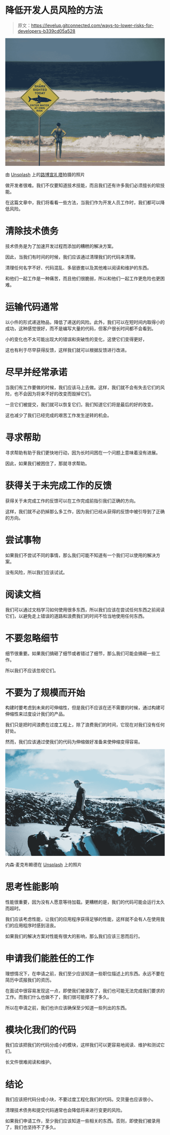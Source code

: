 # 降低开发人员风险的方法

> 原文：<https://levelup.gitconnected.com/ways-to-lower-risks-for-developers-b339cd05a528>

![](img/29d5fdf9131608d7e7d4534e0d6603aa.png)

由 [Unsplash](https://unsplash.com?utm_source=medium&utm_medium=referral) 上的[路博宣礼塔](https://unsplash.com/@bubo?utm_source=medium&utm_medium=referral)拍摄的照片

做开发者很难。我们不仅要知道技术技能，而且我们还有许多我们必须擅长的软技能。

在这篇文章中，我们将看看一些方法，当我们作为开发人员工作时，我们都可以降低风险。

# 清除技术债务

技术债务是为了加速开发过程而添加的糟糕的解决方案。

因此，当我们有时间的时候，我们应该通过清理我们的代码来清理。

清理任何名字不好、代码混乱、多层嵌套以及其他难以阅读和维护的东西。

和他们一起工作是一种痛苦，而且他们很脆弱，所以和他们一起工作更危险也更困难。

# 运输代码通常

以小件的形式递送物品，降低了递送的风险。此外，我们可以在短时间内取得小的成功，这种感觉很好，而不是编写大量的代码，但客户很长时间都不会看到。

小的变化也不太可能出现大的错误和突破性的变化，这使它们变得更好，

这也有利于尽早获得反馈，这样我们就可以根据反馈进行改进。

# 尽早并经常承诺

当我们有工作要做的时候，我们应该马上去做。这样，我们就不会有失去它们的风险，也不会因为将来不好的改变而毁掉它们。

一旦它们被提交，我们就可以恢复它们，我们知道它们将是最后的好的改变。

这也减少了我们已经完成的艰苦工作发生逆转的机会。

# 寻求帮助

寻求帮助有助于我们更快地行动，因为长时间困在一个问题上意味着没有进展。

因此，如果我们被困住了，那就寻求帮助。

# 获得关于未完成工作的反馈

获得关于未完成工作的反馈可以在工作完成前指引我们正确的方向。

这样，我们就不必扔掉那么多工作，因为我们已经从获得的反馈中被引导到了正确的方向。

# 尝试事物

如果我们不尝试不同的事情，那么我们可能不知道有一个我们可以使用的解决方案。

没有风险，所以我们应该试试。

# 阅读文档

我们可以通过文档学习如何使用很多东西，所以我们应该在尝试任何东西之前阅读它们，以避免走上错误的道路和浪费我们的时间不恰当地使用任何东西。

# 不要忽略细节

细节很重要。如果我们搞砸了细节或者错过了细节，那么我们可能会搞砸一些工作。

所以我们不应该忽视它们。

# 不要为了规模而开始

构建时要考虑到未来的可伸缩性，但是我们不应该在还不需要的时候，通过构建可伸缩性来过度设计我们的产品。

我们只是把时间浪费在过度工程上，除了浪费我们的时间，它现在对我们没有任何好处。

然而，我们应该通过使我们的代码为伸缩做好准备来使伸缩变得容易。

![](img/37107238c38d8fa2f70df0e919389616.png)

内森·麦克布赖德在 [Unsplash](https://unsplash.com?utm_source=medium&utm_medium=referral) 上的照片

# 思考性能影响

性能很重要，因为没有人愿意等待加载。更糟糕的是，我们的代码可能会运行太久而超时。

我们应该考虑性能，让我们的应用程序获得足够的性能，这样就不会有人在使用我们的应用程序时感到沮丧。

如果我们的解决方案对性能有很大的影响，那么我们应该三思而后行。

# 申请我们能胜任的工作

理想情况下，在申请之前，我们至少应该知道一些职位描述上的东西。永远不要在简历中谎报我们的资历。

在面试中很容易发现这一点，即使我们被录取了，我们也可能无法完成我们要求的工作。而我们什么也做不了，我们很可能撑不了多久。

所以在申请之前，我们也许应该确保至少知道一些列出的东西。

# 模块化我们的代码

我们应该把我们的代码分成小的模块，这样我们可以更容易地阅读、维护和测试它们。

长文件很难阅读和维护。

# 结论

我们应该把代码分成小块，不要过度工程化我们的代码。交货量也应该很小。

清理技术债务和提交代码通常也会降低将来进行变更的风险。

如果我们申请工作，至少我们应该知道一些相关的东西。否则，即使我们被录用了，我们也坚持不了多久。